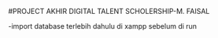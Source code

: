 #PROJECT AKHIR DIGITAL TALENT SCHOLERSHIP-M. FAISAL

-import database terlebih dahulu di xampp sebelum di run
